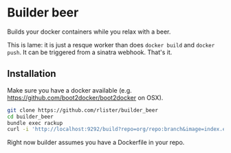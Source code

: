 # Builder beer

Builds your docker containers while you relax with a beer.

This is lame: it is just a resque worker than does `docker build` and
`docker push`. It can be triggered from a sinatra webhook. That's it.

## Installation

Make sure you have a docker available
(e.g. https://github.com/boot2docker/boot2docker on OSX).

```sh
git clone https://github.com/rlister/builder_beer
cd builder_beer
bundle exec rackup
curl -i 'http://localhost:9292/build?repo=org/repo:branch&image=index.example.com/repo:branch'
```

Right now builder assumes you have a Dockerfile in your repo.
